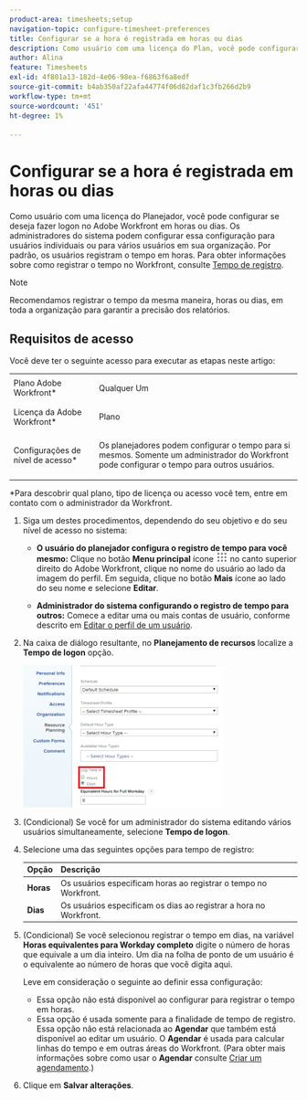 ```yaml
---
product-area: timesheets;setup
navigation-topic: configure-timesheet-preferences
title: Configurar se a hora é registrada em horas ou dias
description: Como usuário com uma licença do Plan, você pode configurar se deseja efetuar logon no Adobe Workfront em horas ou dias. Os administradores do sistema podem configurar essa configuração para usuários individuais ou para vários usuários em sua organização. Por padrão, os usuários registram o tempo em horas.
author: Alina
feature: Timesheets
exl-id: 4f801a13-182d-4e06-98ea-f6863f6a8edf
source-git-commit: b4ab350af22afa44774f06d82daf1c3fb266d2b9
workflow-type: tm+mt
source-wordcount: '451'
ht-degree: 1%

---
```


# Configurar se a hora é registrada em horas ou dias

Como usuário com uma licença do Planejador, você pode configurar se deseja fazer logon no Adobe Workfront em horas ou dias. Os administradores do sistema podem configurar essa configuração para usuários individuais ou para vários usuários em sua organização. Por padrão, os usuários registram o tempo em horas. Para obter informações sobre como registrar o tempo no Workfront, consulte [Tempo de registro](../../timesheets/create-and-manage-timesheets/log-time.md).

>[!NOTE]
>
>Recomendamos registrar o tempo da mesma maneira, horas ou dias, em toda a organização para garantir a precisão dos relatórios.

## Requisitos de acesso

Você deve ter o seguinte acesso para executar as etapas neste artigo:

<table style="table-layout:auto"> 
 <col> 
 </col> 
 <col> 
 </col> 
 <tbody> 
  <tr> 
   <td role="rowheader">Plano Adobe Workfront*</td> 
   <td> <p>Qualquer Um</p> </td> 
  </tr> 
  <tr> 
   <td role="rowheader">Licença da Adobe Workfront*</td> 
   <td> <p>Plano </p> </td> 
  </tr> 
  <tr data-mc-conditions=""> 
   <td role="rowheader">Configurações de nível de acesso*</td> 
   <td> <p>Os planejadores podem configurar o tempo para si mesmos. Somente um administrador do Workfront pode configurar o tempo para outros usuários.</p> </td> 
  </tr> 
 </tbody> 
</table>

&#42;Para descobrir qual plano, tipo de licença ou acesso você tem, entre em contato com o administrador da Workfront.

1. Siga um destes procedimentos, dependendo do seu objetivo e do seu nível de acesso no sistema:

   * **O usuário do planejador configura o registro de tempo para você mesmo:** Clique no botão **Menu principal** ícone ![](assets/main-menu-icon.png) no canto superior direito do Adobe Workfront, clique no nome do usuário ao lado da imagem do perfil. Em seguida, clique no botão **Mais** ícone ao lado do seu nome e selecione **Editar**.

   * **Administrador do sistema configurando o registro de tempo para outros:** Comece a editar uma ou mais contas de usuário, conforme descrito em [Editar o perfil de um usuário](../../administration-and-setup/add-users/create-and-manage-users/edit-a-users-profile.md).

1. Na caixa de diálogo resultante, no **Planejamento de recursos** localize a **Tempo de logon** opção.

   ![](assets/new-timesheet-log-hours-350x249.png)

1. (Condicional) Se você for um administrador do sistema editando vários usuários simultaneamente, selecione **Tempo de logon**.
1. Selecione uma das seguintes opções para tempo de registro:

   | Opção | Descrição |
   |---|---|
   | **Horas** | Os usuários especificam horas ao registrar o tempo no Workfront. |
   | **Dias** | Os usuários especificam os dias ao registrar a hora no Workfront. |

1. (Condicional) Se você selecionou registrar o tempo em dias, na variável **Horas equivalentes para Workday completo** digite o número de horas que equivale a um dia inteiro. Um dia na folha de ponto de um usuário é o equivalente ao número de horas que você digita aqui.

   Leve em consideração o seguinte ao definir essa configuração:

   * Essa opção não está disponível ao configurar para registrar o tempo em horas.
   * Essa opção é usada somente para a finalidade de tempo de registro. Essa opção não está relacionada ao **Agendar** que também está disponível ao editar um usuário. O **Agendar** é usada para calcular linhas do tempo e em outras áreas do Workfront. (Para obter mais informações sobre como usar o **Agendar** consulte [Criar um agendamento](../../administration-and-setup/set-up-workfront/configure-timesheets-schedules/create-schedules.md).) 

1. Clique em **Salvar alterações**.
